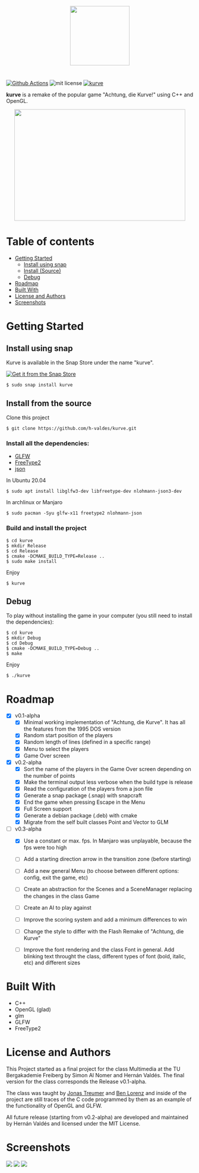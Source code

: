<p align="center">
  <img width="160" height="160" src="snap/gui/kurve.png">
</p>

# 

[![Github Actions][img_gh-actions]][gh-actions]
![mit license][img_license]
[![kurve](https://snapcraft.io/kurve/badge.svg)](https://snapcraft.io/kurve)

[img_license]: https://img.shields.io/badge/License-MIT_or_Apache_2.0-blue.svg
[img_gh-actions]: https://github.com/h-valdes/kurve/workflows/Ubuntu/badge.svg

[gh-actions]: https://github.com/h-valdes/kurve/actions?query=workflow%3AUbuntu

**kurve** is a remake of the popular game "Achtung, die Kurve!" using C++ 
and OpenGL.

<p align="center">
  <img width="460" height="300" src="docs/img/demo.gif">
</p>

Table of contents
=================

<!--ts-->
   * [Getting Started](#getting-started)
      * [Install using snap](#install-using-snap)
      * [Install (Source)](#install-from-the-source)
      * [Debug](#debug)
   * [Roadmap](#roadmap)
   * [Built With](#built-with)
   * [License and Authors](#license-and-authors)
   * [Screenshots](#screenshots)
<!--te-->

# Getting Started

## Install using snap
Kurve is available in the Snap Store under the name "kurve".

[![Get it from the Snap Store](https://snapcraft.io/static/images/badges/en/snap-store-black.svg)](https://snapcraft.io/kurve)
```
$ sudo snap install kurve
```

## Install from the source
Clone this project
```
$ git clone https://github.com/h-valdes/kurve.git
```

### Install all the dependencies:
* [GLFW](https://www.glfw.org/)
* [FreeType2](https://www.freetype.org/)
* [json](https://github.com/nlohmann/json)

In Ubuntu 20.04
```
$ sudo apt install libglfw3-dev libfreetype-dev nlohmann-json3-dev
```

In archlinux or Manjaro
```
$ sudo pacman -Syu glfw-x11 freetype2 nlohmann-json 
```

### Build and install the project
```
$ cd kurve
$ mkdir Release
$ cd Release
$ cmake -DCMAKE_BUILD_TYPE=Release ..
$ sudo make install
```

Enjoy
```
$ kurve
```

## Debug
To play without installing the game in your computer (you still need to 
install the dependencies):
```
$ cd kurve
$ mkdir Debug
$ cd Debug
$ cmake -DCMAKE_BUILD_TYPE=Debug ..
$ make
```

Enjoy
```
$ ./kurve
```

# Roadmap
- [x] v0.1-alpha
   - [x] Minimal working implementation of "Achtung, die Kurve". It has all the
      features from the 1995 DOS version
   - [x] Random start position of the players
   - [x] Random length of lines (defined in a specific range)
   - [x] Menu to select the players
   - [x] Game Over screen
- [x] v0.2-alpha
   - [x] Sort the name of the players in the Game Over screen depending on the
      number of points
   - [x] Make the terminal output less verbose when the build type is release
   - [x] Read the configuration of the players from a json file
   - [x] Generate a snap package (.snap) with snapcraft
   - [x] End the game when pressing Escape in the Menu
   - [x] Full Screen support
   - [x] Generate a debian package (.deb) with cmake
   - [x] Migrate from the self built classes Point and Vector to GLM
- [ ] v0.3-alpha
   - [x] Use a constant or max. fps. In Manjaro was unplayable, because 
      the fps were too high 
   - [ ] Add a starting direction arrow in the transition zone (before starting)
   - [ ] Add a new general Menu (to choose between different options: config,
      exit the game, etc)
   - [ ] Create an abstraction for the Scenes and a SceneManager replacing the
      changes in the class Game
   - [ ] Create an AI to play against
   - [ ] Improve the scoring system and add a minimum differences to win
   - [ ] Change the style to differ with the Flash Remake of "Achtung, die Kurve"
   - [ ] Improve the font rendering and the class Font in general. Add blinking
      text throught the class, different types of font (bold, italic, etc) and
      different sizes


# Built With

* C++
* OpenGL (glad)
* glm
* GLFW
* FreeType2

# License and Authors
This Project started as a final project for the class Multimedia
at the TU Bergakademie Freiberg by Simon Al Nomer and Hernán Valdés.
The final version for the class corresponds the Release v0.1-alpha.

The class was taught by [Jonas Treumer](https://github.com/JayTee42) and 
[Ben Lorenz](https://github.com/bnlrnz) and inside of the project 
are still traces of the C code programmed by them as an example of the 
functionality of OpenGL and GLFW.

All future release (starting from v0.2-alpha) are developed and maintained by 
Hernán Valdés and licensed under the MIT License.


# Screenshots

![](docs/img/1.png)
![](docs/img/2.png)
![](docs/img/3.png)
